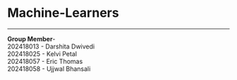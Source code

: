 # **Machine-Learners**
<hr>
<b>Group Member</b>-
<br>202418013 - Darshita Dwivedi
<br>202418025 - Kelvi Petal
<br>202418057 - Eric Thomas  
<br>202418058 - Ujjwal Bhansali  


